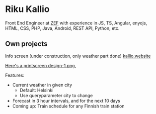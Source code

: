 # Riku Kallio

Front End Engineer at [ZEF] with experience in JS, TS, Angular, enyojs, HTML, CSS, PHP, Java, Android, REST API, Python, etc.

## Own projects

Info screen (under construction, only weather part done)
[kallio.website]

[Here's a printscreen design-1.png](https://raw.githubusercontent.com/RichieRock/mygithubpage/master/infoscreen.JPG),

Features:
* Current weather in given city
	- Default: Helsinki
	- Use queryparameter city to change
* Forecast in 3 hour intervals, and for the next 10 days
* Coming up: Train schedule for any Finnish train station

[ZEF]: https://zef.fi
[kallio.website]: https://kallio.website/info

